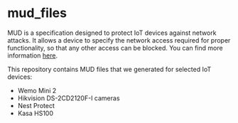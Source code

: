 # mud_files
MUD is a specification designed to protect IoT devices against network attacks. It allows a device to specify the network access required for proper functionality, so that any other access can be blocked. You can find more information [here](https://developer.cisco.com/docs/mud/#!what-is-mud/what-is-mud).

This repository contains MUD files that we generated for selected IoT devices:
* Wemo Mini 2
* Hikvision DS-2CD2120F-I cameras
* Nest Protect
* Kasa HS100
